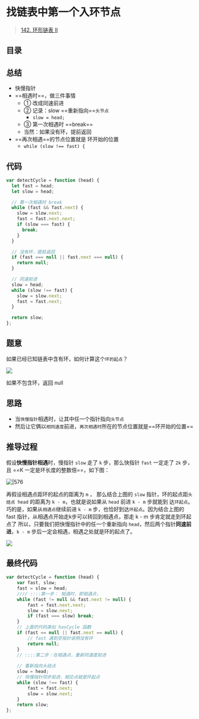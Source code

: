
# 找链表中第一个入环节点


> [142. 环形链表 II](https://leetcode.cn/problems/linked-list-cycle-ii/)


## 目录
<!-- toc -->
 ## 总结 

- 快慢指针
- ==相遇时==，做三件事情
	- ① 改成同速前进
	- ② 记录：slow ==重新指向==`头节点`
		- `slow = head;`
	- ③ 第一次相遇时 ==break==
	- 当然：如果没有环，提前返回
- ==再次相遇==的节点位置就是 环开始的位置
	- `while (slow !== fast) {`

## 代码

```javascript
var detectCycle = function (head) {
  let fast = head;
  let slow = head;

  // 第一次相遇时 break
  while (fast && fast.next) {
    slow = slow.next;
    fast = fast.next.next;
    if (slow === fast) {
      break;
    }
  }

  // 没有环，提前返回
  if (fast === null || fast.next === null) {
    return null;
  }

  // 同速前进
  slow = head;
  while (slow !== fast) {
    slow = slow.next;
    fast = fast.next;
  }

  return slow;
};

```

## 题意

如果已经已知链表中含有环，如何计算这个`环的起点`？

![](https://832-1310531898.cos.ap-beijing.myqcloud.com/bf3e2cd2adc9587dc1358f50421a5867.png)

如果不包含环，返回 null

## 思路

- 当`快慢指针`相遇时，让其中任一个指针指向`头节点`
- 然后让它俩以`相同速度`前进，`再次相遇时`所在的节点位置就是==环开始的位置==

## 推导过程

假设**快慢指针相遇**时，慢指针 `slow` 走了 `k` 步，那么快指针 `fast` 一定走了 `2k` 步，且 ==K 一定是环长度的整数倍==，如下图：

![|576](https://832-1310531898.cos.ap-beijing.myqcloud.com/05a057ac16843558f9b5679574a82bfb.png)

再假设相遇点距环的起点的距离为 `m` ， 那么结合上图的 `slow` 指针，环的起点距`头结点 head` 的距离为 `k - m`，也就是说如果从 `head` 前进 `k - m` 步就能到 达`环起点`。
巧的是，如果从`相遇点`继续前进 `k - m` 步，也恰好到达`环起点`。因为结合上图的 fast 指针，从相遇点开始走k步可以转回到相遇点，那走 k - m 步肯定就走到环起点了
所以，只要我们把快慢指针中的任一个重新指向 `head`，然后两个指针**同速前进**，`k - m` 步后一定会相遇，相遇之处就是环的起点了。

![](https://832-1310531898.cos.ap-beijing.myqcloud.com/7b7ad20123d2f237f850b1e6d6593fdb.png)


## 最终代码

```javascript
var detectCycle = function (head) {
    var fast, slow;
    fast = slow = head;
    //// ::::第一步： 相遇时，即相遇点，
    while (fast != null && fast.next != null) {
        fast = fast.next.next;
        slow = slow.next;
        if (fast === slow) break;
    }
    // 上面的代码类似 hasCycle 函数
    if (fast == null || fast.next == null) {
        // fast 遇到空指针说明没有环
        return null;
    }
    // ::::第二步：在相遇点，重新同速度前进
    
    // 重新指向头结点
    slow = head;
    // 快慢指针同步前进，相交点就是环起点
    while (slow !== fast) {
        fast = fast.next;
        slow = slow.next;
    }
    return slow;
};
```

